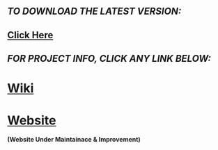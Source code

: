 ## _TO DOWNLOAD THE LATEST VERSION:_
## <a href="https://github.com/HypertextAssassin0273/ModernSnakesAndLadders-PF_PROJECT/archive/v1.0.zip">Click Here</a>
## _FOR PROJECT INFO, CLICK ANY LINK BELOW:_
# <a href="https://github.com/HypertextAssassin0273/ModernSnakesAndLadders-PF_PROJECT/wiki">Wiki</a>
# <a href="https://hypertextassassin0273.github.io/ModernSnakesAndLadders-PF_PROJECT">Website</a>
**(Website Under Maintainace & Improvement)**
